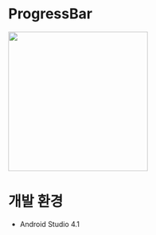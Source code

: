 # ProgressBar

<img src="https://user-images.githubusercontent.com/55652161/97959605-0dc1df80-1df3-11eb-91c6-61400e61a277.gif" width = "280">

<br/>

# 개발 환경
- Android Studio 4.1

<br/>
